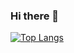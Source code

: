 ### Hi there 👋
[![Top Langs](https://github-readme-stats.vercel.app/api/top-langs/?Yato03)](https://github.com/anuraghazra/github-readme-stats)
<!--
**Yato03/Yato03** is a ✨ _special_ ✨ repository because its `README.md` (this file) appears on your GitHub profile.

Here are some ideas to get you started:

- 🔭 I’m currently working on ...
- 🌱 I’m currently learning ...
- 👯 I’m looking to collaborate on ...
- 🤔 I’m looking for help with ...
- 💬 Ask me about ...
- 📫 How to reach me: ...
- 😄 Pronouns: ...
- ⚡ Fun fact: ...
-->
